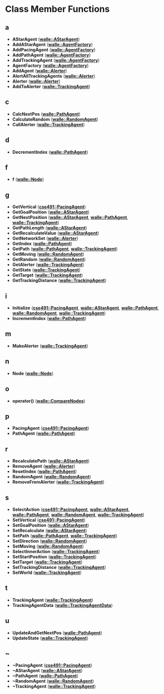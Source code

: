 
# Class Member Functions



## a

* **AStarAgent** ([**walle::AStarAgent**](classwalle_1_1_a_star_agent.md))
* **AddAStarAgent** ([**walle::AgentFactory**](classwalle_1_1_agent_factory.md))
* **AddPacingAgent** ([**walle::AgentFactory**](classwalle_1_1_agent_factory.md))
* **AddPathAgent** ([**walle::AgentFactory**](classwalle_1_1_agent_factory.md))
* **AddTrackingAgent** ([**walle::AgentFactory**](classwalle_1_1_agent_factory.md))
* **AgentFactory** ([**walle::AgentFactory**](classwalle_1_1_agent_factory.md))
* **AddAgent** ([**walle::Alerter**](classwalle_1_1_alerter.md))
* **AlertAllTrackingAgents** ([**walle::Alerter**](classwalle_1_1_alerter.md))
* **Alerter** ([**walle::Alerter**](classwalle_1_1_alerter.md))
* **AddToAlerter** ([**walle::TrackingAgent**](classwalle_1_1_tracking_agent.md))


## c

* **CalcNextPos** ([**walle::PathAgent**](classwalle_1_1_path_agent.md))
* **CalculateRandom** ([**walle::RandomAgent**](classwalle_1_1_random_agent.md))
* **CallAlerter** ([**walle::TrackingAgent**](classwalle_1_1_tracking_agent.md))


## d

* **DecrementIndex** ([**walle::PathAgent**](classwalle_1_1_path_agent.md))


## f

* **f** ([**walle::Node**](structwalle_1_1_node.md))


## g

* **GetVertical** ([**cse491::PacingAgent**](classcse491_1_1_pacing_agent.md))
* **GetGoalPosition** ([**walle::AStarAgent**](classwalle_1_1_a_star_agent.md))
* **GetNextPosition** ([**walle::AStarAgent**](classwalle_1_1_a_star_agent.md), [**walle::PathAgent**](classwalle_1_1_path_agent.md), [**walle::TrackingAgent**](classwalle_1_1_tracking_agent.md))
* **GetPathLength** ([**walle::AStarAgent**](classwalle_1_1_a_star_agent.md))
* **GetRecalculateValue** ([**walle::AStarAgent**](classwalle_1_1_a_star_agent.md))
* **GetNetworkSet** ([**walle::Alerter**](classwalle_1_1_alerter.md))
* **GetIndex** ([**walle::PathAgent**](classwalle_1_1_path_agent.md))
* **GetPath** ([**walle::PathAgent**](classwalle_1_1_path_agent.md), [**walle::TrackingAgent**](classwalle_1_1_tracking_agent.md))
* **GetMoving** ([**walle::RandomAgent**](classwalle_1_1_random_agent.md))
* **GetRandom** ([**walle::RandomAgent**](classwalle_1_1_random_agent.md))
* **GetAlerter** ([**walle::TrackingAgent**](classwalle_1_1_tracking_agent.md))
* **GetState** ([**walle::TrackingAgent**](classwalle_1_1_tracking_agent.md))
* **GetTarget** ([**walle::TrackingAgent**](classwalle_1_1_tracking_agent.md))
* **GetTrackingDistance** ([**walle::TrackingAgent**](classwalle_1_1_tracking_agent.md))


## i

* **Initialize** ([**cse491::PacingAgent**](classcse491_1_1_pacing_agent.md), [**walle::AStarAgent**](classwalle_1_1_a_star_agent.md), [**walle::PathAgent**](classwalle_1_1_path_agent.md), [**walle::RandomAgent**](classwalle_1_1_random_agent.md), [**walle::TrackingAgent**](classwalle_1_1_tracking_agent.md))
* **IncrementIndex** ([**walle::PathAgent**](classwalle_1_1_path_agent.md))


## m

* **MakeAlerter** ([**walle::TrackingAgent**](classwalle_1_1_tracking_agent.md))


## n

* **Node** ([**walle::Node**](structwalle_1_1_node.md))


## o

* **operator()** ([**walle::CompareNodes**](structwalle_1_1_compare_nodes.md))


## p

* **PacingAgent** ([**cse491::PacingAgent**](classcse491_1_1_pacing_agent.md))
* **PathAgent** ([**walle::PathAgent**](classwalle_1_1_path_agent.md))


## r

* **RecalculatePath** ([**walle::AStarAgent**](classwalle_1_1_a_star_agent.md))
* **RemoveAgent** ([**walle::Alerter**](classwalle_1_1_alerter.md))
* **ResetIndex** ([**walle::PathAgent**](classwalle_1_1_path_agent.md))
* **RandomAgent** ([**walle::RandomAgent**](classwalle_1_1_random_agent.md))
* **RemoveFromAlerter** ([**walle::TrackingAgent**](classwalle_1_1_tracking_agent.md))


## s

* **SelectAction** ([**cse491::PacingAgent**](classcse491_1_1_pacing_agent.md), [**walle::AStarAgent**](classwalle_1_1_a_star_agent.md), [**walle::PathAgent**](classwalle_1_1_path_agent.md), [**walle::RandomAgent**](classwalle_1_1_random_agent.md), [**walle::TrackingAgent**](classwalle_1_1_tracking_agent.md))
* **SetVertical** ([**cse491::PacingAgent**](classcse491_1_1_pacing_agent.md))
* **SetGoalPosition** ([**walle::AStarAgent**](classwalle_1_1_a_star_agent.md))
* **SetRecalculate** ([**walle::AStarAgent**](classwalle_1_1_a_star_agent.md))
* **SetPath** ([**walle::PathAgent**](classwalle_1_1_path_agent.md), [**walle::TrackingAgent**](classwalle_1_1_tracking_agent.md))
* **SetDirection** ([**walle::RandomAgent**](classwalle_1_1_random_agent.md))
* **SetMoving** ([**walle::RandomAgent**](classwalle_1_1_random_agent.md))
* **SelectInnerAction** ([**walle::TrackingAgent**](classwalle_1_1_tracking_agent.md))
* **SetStartPosition** ([**walle::TrackingAgent**](classwalle_1_1_tracking_agent.md))
* **SetTarget** ([**walle::TrackingAgent**](classwalle_1_1_tracking_agent.md))
* **SetTrackingDistance** ([**walle::TrackingAgent**](classwalle_1_1_tracking_agent.md))
* **SetWorld** ([**walle::TrackingAgent**](classwalle_1_1_tracking_agent.md))


## t

* **TrackingAgent** ([**walle::TrackingAgent**](classwalle_1_1_tracking_agent.md))
* **TrackingAgentData** ([**walle::TrackingAgentData**](structwalle_1_1_tracking_agent_data.md))


## u

* **UpdateAndGetNextPos** ([**walle::PathAgent**](classwalle_1_1_path_agent.md))
* **UpdateState** ([**walle::TrackingAgent**](classwalle_1_1_tracking_agent.md))


## ~

* **~PacingAgent** ([**cse491::PacingAgent**](classcse491_1_1_pacing_agent.md))
* **~AStarAgent** ([**walle::AStarAgent**](classwalle_1_1_a_star_agent.md))
* **~PathAgent** ([**walle::PathAgent**](classwalle_1_1_path_agent.md))
* **~RandomAgent** ([**walle::RandomAgent**](classwalle_1_1_random_agent.md))
* **~TrackingAgent** ([**walle::TrackingAgent**](classwalle_1_1_tracking_agent.md))




